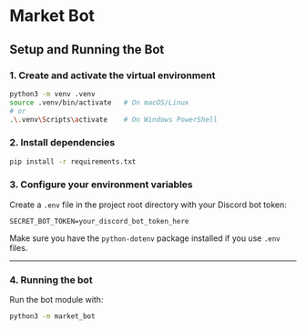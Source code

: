 # Market Bot

## Setup and Running the Bot

### 1. Create and activate the virtual environment

```bash
python3 -m venv .venv
source .venv/bin/activate   # On macOS/Linux
# or
.\.venv\Scripts\activate    # On Windows PowerShell
````

### 2. Install dependencies

```bash
pip install -r requirements.txt
```

### 3. Configure your environment variables

Create a `.env` file in the project root directory with your Discord bot token:

```
SECRET_BOT_TOKEN=your_discord_bot_token_here
```

Make sure you have the `python-dotenv` package installed if you use `.env` files.

---

### 4. Running the bot

Run the bot module with:

```bash
python3 -m market_bot
```